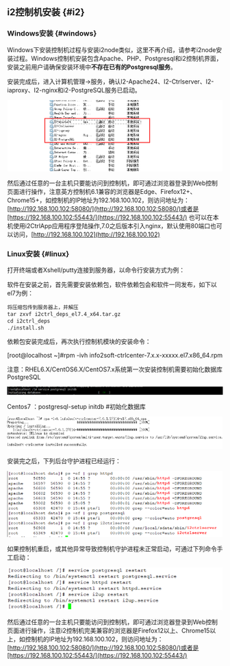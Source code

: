 ## i2控制机安装 {#i2}

### Windows安装 {#windows}

Windows下安装控制机过程与安装i2node类似，这里不再介绍，请参考i2node安装过程。Windows控制机安装包含Apache、PHP、Postgresql和i2控制机界面，安装之前用户请确保安装环境中**不存在已有的Postgresql服务**。

安装完成后，进入计算机管理-&gt;服务，确认I2-Apache24、I2-Ctrlserver、I2-iaproxy、I2-nginx和i2-PostgreSQL服务已启动。

![](/assets/V7.0.2018122006.png)

然后通过任意的一台主机只要能访问到控制机，即可通过浏览器登录到Web控制页面进行操作，注意英方控制机6.1兼容的浏览器是Edge、Firefox12+、Chrome15+，如控制机的IP地址为192.168.100.102，则访问地址为：
[http://192.168.100.102:58080/](http://192.168.100.102:58080/)或者是[https://192.168.100.102:55443/](https://192.168.100.102:55443/)
也可以在本机使用i2CtrlApp应用程序登陆操作,7.0之后版本引入nginx，默认使用80端口也可以访问，[http://192.168.100.102](http://192.168.100.102)

### Linux安装 {#linux}

打开终端或者Xshell/putty连接到服务器，以命令行安装方式为例：

软件在安装之前，首先需要安装依赖包，软件依赖包会和软件一同发布，如下以el7为例：
```
将压缩包传到服务器上，并解压
tar zxvf i2ctrl_deps_el7.4_x64.tar.gz
cd i2ctrl_deps
./install.sh
```

依赖包安装完成后，再次执行控制机模块的安装命令：

\[root@localhost ~\]\#rpm -ivh info2soft-ctrlcenter-7.x.x-xxxxx.el7.x86\_64.rpm

注意：RHEL6.X/CentOS6.X/CentOS7.x系统第一次安装控制机需要初始化数据库PostgreSQL

![](/assets/V6.114289.png)

Centos7 ：postgresql-setup initdb \#初始化数据库

![](/assets/V7.1.2019010802.png)

安装完之后，下列后台守护进程已经运行：

![](/assets/V7.1.2019010803.png)

如果控制机重启，或其他异常导致控制机守护进程未正常启动，可通过下列命令手工启动：

![](/assets/V7.1.2019010804.png)

然后通过任意的一台主机只要能访问到控制机，即可通过浏览器登录到Web控制页面进行操作，注意i2控制机完美兼容的浏览器是Firefox12以上、Chrome15以上，如控制机的IP地址为192.168.100.102，则访问地址为：
[http://192.168.100.102:58080/](http://192.168.100.102:58080/)或者是[https://192.168.100.102:55443/](https://192.168.100.102:55443/)